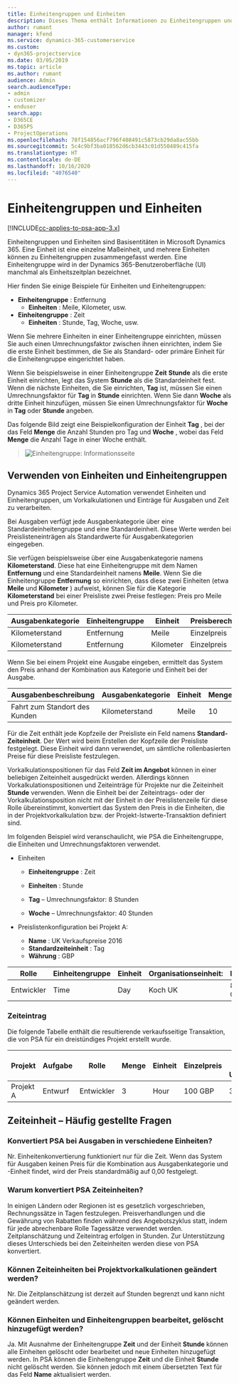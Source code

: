 ```yaml
---
title: Einheitengruppen und Einheiten
description: Dieses Thema enthält Informationen zu Einheitengruppen und Einheiten.
author: rumant
manager: kfend
ms.service: dynamics-365-customerservice
ms.custom:
- dyn365-projectservice
ms.date: 03/05/2019
ms.topic: article
ms.author: rumant
audience: Admin
search.audienceType:
- admin
- customizer
- enduser
search.app:
- D365CE
- D365PS
- ProjectOperations
ms.openlocfilehash: 78f154856acf796f408491c5873cb29da8ac55bb
ms.sourcegitcommit: 5c4c9bf3ba018562d6cb3443c01d550489c415fa
ms.translationtype: HT
ms.contentlocale: de-DE
ms.lasthandoff: 10/16/2020
ms.locfileid: "4076540"
---
```

# <a name="unit-groups-and-units"></a>Einheitengruppen und Einheiten

[!INCLUDE[cc-applies-to-psa-app-3.x](../includes/cc-applies-to-psa-app-3x.md)]

Einheitengruppen und Einheiten sind Basisentitäten in Microsoft Dynamics 365. Eine Einheit ist eine einzelne Maßeinheit, und mehrere Einheiten können zu Einheitengruppen zusammengefasst werden. Eine Einheitengruppe wird in der Dynamics 365-Benutzeroberfläche (UI) manchmal als Einheitszeitplan bezeichnet. 

Hier finden Sie einige Beispiele für Einheiten und Einheitengruppen:
 
- **Einheitengruppe** : Entfernung 
    - **Einheiten** : Meile, Kilometer, usw.
- **Einheitengruppe** : Zeit
    - **Einheiten** : Stunde, Tag, Woche, usw. 

Wenn Sie mehrere Einheiten in einer Einheitengruppe einrichten, müssen Sie auch einen Umrechnungsfaktor zwischen ihnen einrichten, indem Sie die erste Einheit bestimmen, die Sie als Standard- oder primäre Einheit für die Einheitengruppe eingerichtet haben. 

Wenn Sie beispielsweise in einer Einheitengruppe **Zeit** **Stunde** als die erste Einheit einrichten, legt das System **Stunde** als die Standardeinheit fest. Wenn die nächste Einheiten, die Sie einrichten, **Tag** ist, müssen Sie einen Umrechnungsfaktor für **Tag** in **Stunde** einrichten. Wenn Sie dann **Woche** als dritte Einheit hinzufügen, müssen Sie einen Umrechnungsfaktor für **Woche** in **Tag** oder **Stunde** angeben. 

Das folgende Bild zeigt eine Beispielkonfiguration der Einheit **Tag** , bei der das Feld **Menge** die Anzahl Stunden pro Tag und **Woche** , wobei das Feld **Menge** die Anzahl Tage in einer Woche enthält.

> ![Einheitengruppe: Informationsseite](media/advanced-2.png)

## <a name="using-units-and-unit-groups"></a>Verwenden von Einheiten und Einheitengruppen

Dynamics 365 Project Service Automation verwendet Einheiten und Einheitengruppen, um Vorkalkulationen und Einträge für Ausgaben und Zeit zu verarbeiten. 

Bei Ausgaben verfügt jede Ausgabenkategorie über eine Standardeinheitengruppe und eine Standardeinheit. Diese Werte werden bei Preislisteneinträgen als Standardwerte für Ausgabenkategorien eingegeben. 

Sie verfügen beispielsweise über eine Ausgabenkategorie namens **Kilometerstand**. Diese hat eine Einheitengruppe mit dem Namen **Entfernung** und eine Standardeinheit namens **Meile**. Wenn Sie die Einheitengruppe **Entfernung** so einrichten, dass diese zwei Einheiten (etwa **Meile** und **Kilometer** ) aufweist, können Sie für die Kategorie **Kilometerstand** bei einer Preisliste zwei Preise festlegen: Preis pro Meile und Preis pro Kilometer.

| Ausgabenkategorie  | Einheitengruppe  | Einheit      | Preisberechnungsmethode  | Einzelpreis  |
|-------------------|---------------|-----------|-------------------|-------------------|
| Kilometerstand           | Entfernung      | Meile      | Einzelpreis    | 10 USD            |
| Kilometerstand           | Entfernung      | Kilometer | Einzelpreis    |  6 USD            |

Wenn Sie bei einem Projekt eine Ausgabe eingeben, ermittelt das System den Preis anhand der Kombination aus Kategorie und Einheit bei der Ausgabe. 

| Ausgabenbeschreibung        | Ausgabenkategorie  | Einheit  | Menge  | Einzelpreis   |
|----------------------------|---------------------|-------|-----------|----------------|
| Fahrt zum Standort des Kunden | Kilometerstand             | Meile  | 10        | 10 USD         |

Für die Zeit enthält jede Kopfzeile der Preisliste ein Feld namens **Standard-Zeiteinheit**. Der Wert wird beim Erstellen der Kopfzeile der Preisliste festgelegt. Diese Einheit wird dann verwendet, um sämtliche rollenbasierten Preise für diese Preisliste festzulegen.

Vorkalkulationspositionen für das Feld **Zeit im Angebot** können in einer beliebigen Zeiteinheit ausgedrückt werden. Allerdings können Vorkalkulationspositionen und Zeiteinträge für Projekte nur die Zeiteinheit **Stunde** verwenden. Wenn die Einheit bei der Zeiteintrags- oder der Vorkalkulationsposition nicht mit der Einheit in der Preislistenzeile für diese Rolle übereinstimmt, konvertiert das System den Preis in die Einheiten, die in der Projektvorkalkulation bzw. der Projekt-Istwerte-Transaktion definiert sind.

Im folgenden Beispiel wird veranschaulicht, wie PSA die Einheitengruppe, die Einheiten und Umrechnungsfaktoren verwendet.
- Einheiten

   - **Einheitengruppe** : Zeit 
   - **Einheiten** : Stunde 
    
    - **Tag** – Umrechnungsfaktor: 8 Stunden       
    - **Woche** – Umrechnungsfaktor: 40 Stunden  
        
- Preislistenkonfiguration bei Projekt A:

    - **Name** : UK Verkaufspreise 2016 
    - **Standardzeiteinheit** : Tag 
    - **Währung** : GBP

| Rolle      | Einheitengruppe | Einheit | Organisationseinheit: | Preis   |
|-----------|------------|------|---------------------|---------|
| Entwickler | Time       | Day  | Koch UK          | 800 GBP |

### <a name="time-entry"></a>Zeiteintrag

Die folgende Tabelle enthält die resultierende verkaufsseitige Transaktion, die von PSA für ein dreistündiges Projekt erstellt wurde.


| Projekt   | Aufgabe    | Rolle      | Menge | Einheit  | Einzelpreis | Nicht fakturierter Umsatzbetrag |
|-----------|---------|-----------|----------|-------|------------|-----------------------|
| Projekt A | Entwurf  | Entwickler | 3        | Hour  | 100 GBP    | 300 GBP               |

## <a name="time-unit-faq"></a>Zeiteinheit – Häufig gestellte Fragen

### <a name="does-psa-convert-to-different-units-in-the-case-of-expenses"></a>Konvertiert PSA bei Ausgaben in verschiedene Einheiten?
Nr. Einheitenkonvertierung funktioniert nur für die Zeit. Wenn das System für Ausgaben keinen Preis für die Kombination aus Ausgabenkategorie und -Einheit findet, wird der Preis standardmäßig auf 0,00 festgelegt.

### <a name="why-does-psa-convert-time-units"></a>Warum konvertiert PSA Zeiteinheiten?
In einigen Ländern oder Regionen ist es gesetzlich vorgeschrieben, Rechnungssätze in Tagen festzulegen. Preisverhandlungen und die Gewährung von Rabatten finden während des Angebotszyklus statt, indem für jede abrechenbare Rolle Tagessätze verwendet werden. Zeitplanschätzung und Zeiteintrag erfolgen in Stunden. Zur Unterstützung dieses Unterschieds bei den Zeiteinheiten werden diese von PSA konvertiert.

### <a name="can-time-units-be-changed-on-project-estimates"></a>Können Zeiteinheiten bei Projektvorkalkulationen geändert werden?
Nr. Die Zeitplanschätzung ist derzeit auf Stunden begrenzt und kann nicht geändert werden.

### <a name="can-units-and-unit-groups-be-edited-deleted-and-added"></a>Können Einheiten und Einheitengruppen bearbeitet, gelöscht hinzugefügt werden?
Ja. Mit Ausnahme der Einheitengruppe **Zeit** und der Einheit **Stunde** können alle Einheiten gelöscht oder bearbeitet und neue Einheiten hinzugefügt werden. In PSA können die Einheitengruppe **Zeit** und die Einheit **Stunde** nicht gelöscht werden. Sie können jedoch mit einem übersetzten Text für das Feld **Name** aktualisiert werden.
